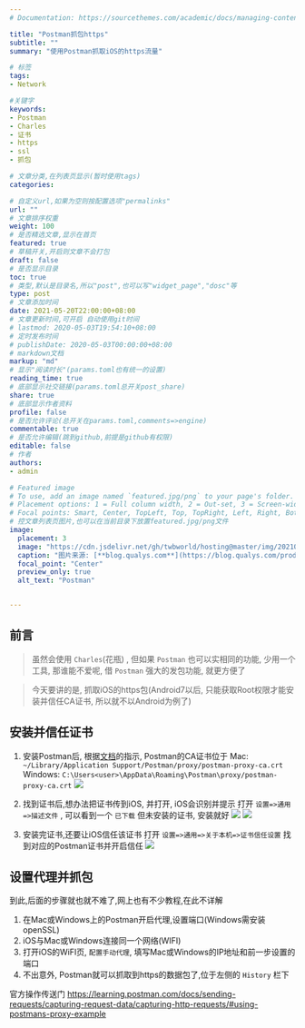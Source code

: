 ```yaml
---
# Documentation: https://sourcethemes.com/academic/docs/managing-content/

title: "Postman抓包https"
subtitle: ""
summary: "使用Postman抓取iOS的https流量"

# 标签
tags:
- Network

#关键字
keywords:
- Postman
- Charles
- 证书
- https
- ssl
- 抓包

# 文章分类,在列表页显示(暂时使用tags)
categories:

# 自定义url,如果为空则按配置选项"permalinks"
url: ""
# 文章排序权重
weight: 100
# 是否精选文章,显示在首页
featured: true
# 草稿开关,开启则文章不会打包
draft: false
# 是否显示目录
toc: true
# 类型,默认是目录名,所以"post",也可以写"widget_page","dosc"等
type: post
# 文章添加时间
date: 2021-05-20T22:00:00+08:00
# 文章更新时间,可开启 自动使用git时间
# lastmod: 2020-05-03T19:54:10+08:00
# 定时发布时间
# publishDate: 2020-05-03T00:00:00+08:00
# markdown文档
markup: "md"
# 显示"阅读时长"(params.toml也有统一的设置)
reading_time: true
# 底部显示社交链接(params.toml总开关post_share)
share: true
# 底部显示作者资料
profile: false
# 是否允许评论(总开关在params.toml,comments=>engine)
commentable: true
# 是否允许编辑(跳到github,前提是github有权限)
editable: false
# 作者
authors:
- admin

# Featured image
# To use, add an image named `featured.jpg/png` to your page's folder.
# Placement options: 1 = Full column width, 2 = Out-set, 3 = Screen-width
# Focal points: Smart, Center, TopLeft, Top, TopRight, Left, Right, BottomLeft, Bottom, BottomRight.
# 控文章列表页图片,也可以在当前目录下放置featured.jpg/png文件
image:
  placement: 3
  image: "https://cdn.jsdelivr.net/gh/twbworld/hosting@master/img/20210520215326.jpeg"
  caption: "图片来源: [**blog.qualys.com**](https://blog.qualys.com/product-tech/2019/10/07/enhanced-api-scanning-with-postman-support-in-qualys-was)"
  focal_point: "Center"
  preview_only: true
  alt_text: "Postman"


---
```




## 前言

> 虽然会使用 `Charles`(花瓶) , 但如果 `Postman` 也可以实相同的功能, 少用一个工具, 那谁能不爱呢, 借 `Postman` 强大的发包功能, 就更方便了

> 今天要讲的是, 抓取iOS的https包(Android7以后, 只能获取Root权限才能安装并信任CA证书, 所以就不以Android为例了)

## 安装并信任证书

1. 安装Postman后, 根据[文档](https://learning.postman.com/docs/sending-requests/capturing-request-data/capturing-http-requests/#macos)的指示, Postman的CA证书位于
Mac: `~/Library/Application Support/Postman/proxy/postman-proxy-ca.crt`
Windows: `C:\Users<user>\AppData\Roaming\Postman\proxy/postman-proxy-ca.crt`
![](https://cdn.jsdelivr.net/gh/twbworld/hosting@master/img/20210520225920.png)


1. 找到证书后,想办法把证书传到iOS, 并打开, iOS会识别并提示
打开 `设置=>通用=>描述文件` , 可以看到一个 `已下载` 但未安装的证书, 安装就好
![](https://cdn.jsdelivr.net/gh/twbworld/hosting@master/img/20210520230353.jpeg)
![](https://cdn.jsdelivr.net/gh/twbworld/hosting@master/img/20210520230534.jpeg)

1. 安装完证书,还要让iOS信任该证书
打开 `设置=>通用=>关于本机=>证书信任设置` 找到对应的Postman证书并开启信任
![](https://cdn.jsdelivr.net/gh/twbworld/hosting@master/img/20210520231655.png)

## 设置代理并抓包

到此,后面的步骤就也就不难了,网上也有不少教程,在此不详解

1. 在Mac或Windows上的Postman开启代理,设置端口(Windows需安装openSSL)
2. iOS与Mac或Windows连接同一个网络(WIFI)
3. 打开iOS的WiFI页, `配置手动代理`, 填写Mac或Windows的IP地址和前一步设置的端口
4. 不出意外, Postman就可以抓取到https的数据包了,位于左侧的 `History` 栏下

官方操作传送门 <https://learning.postman.com/docs/sending-requests/capturing-request-data/capturing-http-requests/#using-postmans-proxy-example>
